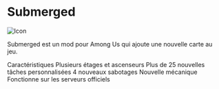 # Submerged



![Icon](https://github.com/Yougha789/Submerged/assets/151661172/fa2eca73-c180-4aac-9e36-6668a9c09cd0)


Submerged est un mod pour Among Us qui ajoute une nouvelle carte au jeu.

Caractéristiques
Plusieurs étages et ascenseurs
Plus de 25 nouvelles tâches personnalisées
4 nouveaux sabotages
Nouvelle mécanique
Fonctionne sur les serveurs officiels
